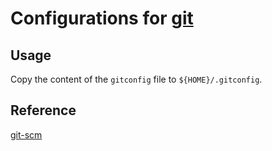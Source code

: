 # Configurations for [git](https://github.com/git/git)

## Usage

Copy the content of the `gitconfig` file to `${HOME}/.gitconfig`.

## Reference

[git-scm](https://git-scm.com/)
